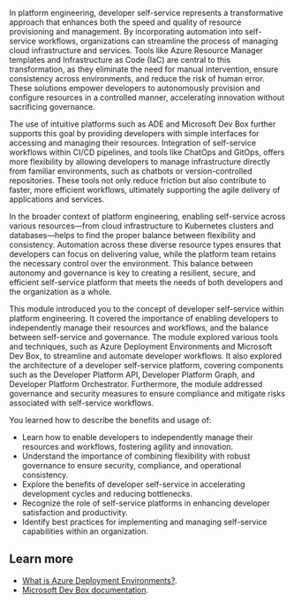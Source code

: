 In platform engineering, developer self-service represents a transformative approach that enhances both the speed and quality of resource provisioning and management. By incorporating automation into self-service workflows, organizations can streamline the process of managing cloud infrastructure and services. Tools like Azure Resource Manager templates and Infrastructure as Code (IaC) are central to this transformation, as they eliminate the need for manual intervention, ensure consistency across environments, and reduce the risk of human error. These solutions empower developers to autonomously provision and configure resources in a controlled manner, accelerating innovation without sacrificing governance.

The use of intuitive platforms such as ADE and Microsoft Dev Box further supports this goal by providing developers with simple interfaces for accessing and managing their resources. Integration of self-service workflows within CI/CD pipelines, and tools like ChatOps and GitOps, offers more flexibility by allowing developers to manage infrastructure directly from familiar environments, such as chatbots or version-controlled repositories. These tools not only reduce friction but also contribute to faster, more efficient workflows, ultimately supporting the agile delivery of applications and services.

In the broader context of platform engineering, enabling self-service across various resources—from cloud infrastructure to Kubernetes clusters and databases—helps to find the proper balance between flexibility and consistency. Automation across these diverse resource types ensures that developers can focus on delivering value, while the platform team retains the necessary control over the environment. This balance between autonomy and governance is key to creating a resilient, secure, and efficient self-service platform that meets the needs of both developers and the organization as a whole.

This module introduced you to the concept of developer self-service within platform engineering. It covered the importance of enabling developers to independently manage their resources and workflows, and the balance between self-service and governance. The module explored various tools and techniques, such as Azure Deployment Environments and Microsoft Dev Box, to streamline and automate developer workflows. It also explored the architecture of a developer self-service platform, covering components such as the Developer Platform API, Developer Platform Graph, and Developer Platform Orchestrator. Furthermore, the module addressed governance and security measures to ensure compliance and mitigate risks associated with self-service workflows.

You learned how to describe the benefits and usage of:

- Learn how to enable developers to independently manage their resources and workflows, fostering agility and innovation.
- Understand the importance of combining flexibility with robust governance to ensure security, compliance, and operational consistency.
- Explore the benefits of developer self-service in accelerating development cycles and reducing bottlenecks.
- Recognize the role of self-service platforms in enhancing developer satisfaction and productivity.
- Identify best practices for implementing and managing self-service capabilities within an organization.

## Learn more

- [What is Azure Deployment Environments?](/azure/deployment-environments/overview-what-is-azure-deployment-environments).
- [Microsoft Dev Box documentation](/azure/dev-box/).
